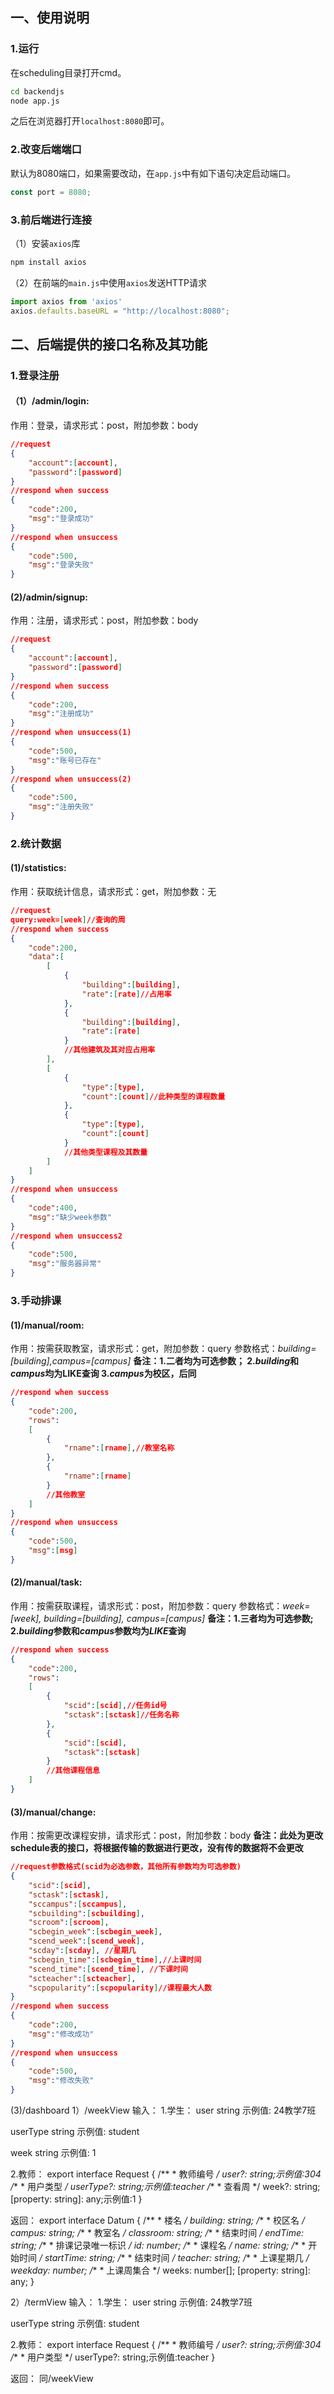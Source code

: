 ## 一、使用说明
### 1.运行
在scheduling目录打开cmd。
```bash 
cd backendjs
node app.js
```
之后在浏览器打开`localhost:8080`即可。

### 2.改变后端端口
默认为8080端口，如果需要改动，在`app.js`中有如下语句决定启动端口。
```javaScript
const port = 8080;
```

### 3.前后端进行连接

（1）安装`axios`库
```bash
npm install axios
```

（2）在前端的`main.js`中使用`axios`发送HTTP请求
```javaScript
import axios from 'axios'
axios.defaults.baseURL = "http://localhost:8080";
```

## 二、后端提供的接口名称及其功能
### 1.登录注册
#### （1）/admin/login:
作用：登录，请求形式：post，附加参数：body
```json
//request
{
    "account":[account],
    "password":[password]
}
//respond when success
{
    "code":200,
    "msg":"登录成功"
}
//respond when unsuccess
{
    "code":500,
    "msg":"登录失败"
}
```
#### (2)/admin/signup:
作用：注册，请求形式：post，附加参数：body
```json
//request
{
    "account":[account],
    "password":[password]
}
//respond when success
{
    "code":200,
    "msg":"注册成功"
}
//respond when unsuccess(1)
{
    "code":500,
    "msg":"账号已存在"
}
//respond when unsuccess(2)
{
    "code":500,
    "msg":"注册失败"
}
```
### 2.统计数据
#### (1)/statistics:
作用：获取统计信息，请求形式：get，附加参数：无
```json
//request
query:week=[week]//查询的周
//respond when success
{
    "code":200,
    "data":[
        [
            {
                "building":[building],
                "rate":[rate]//占用率
            },
            {
                "building":[building],
                "rate":[rate]
            }
            //其他建筑及其对应占用率
        ],
        [
            {
                "type":[type],
                "count":[count]//此种类型的课程数量
            },
            {
                "type":[type],
                "count":[count]
            }
            //其他类型课程及其数量
        ]
    ]
}
//respond when unsuccess
{
    "code":400,
    "msg":"缺少week参数"
}
//respond when unsuccess2
{
    "code":500,
    "msg":"服务器异常"
}
```
### 3.手动排课
#### (1)/manual/room:
作用：按需获取教室，请求形式：get，附加参数：query
参数格式：*building=[building],campus=[campus]*
**备注：1.二者均为可选参数； 2.*building*和*campus*均为LIKE查询 3.*campus*为校区，后同**
```json
//respond when success
{
    "code":200,
    "rows":
    [
        {
            "rname":[rname],//教室名称
        },
        {
            "rname":[rname]
        }
        //其他教室
    ]
}
//respond when unsuccess
{
    "code":500,
    "msg":[msg]
}
```
#### (2)/manual/task:
作用：按需获取课程，请求形式：post，附加参数：query
参数格式：*week=[week], building=[building], campus=[campus]*
**备注：1.三者均为可选参数; 2.*building*参数和*campus*参数均为*LIKE*查询**
```json
//respond when success
{
    "code":200,
    "rows":
    [
        {
            "scid":[scid],//任务id号
            "sctask":[sctask]//任务名称
        },
        {
            "scid":[scid],
            "sctask":[sctask]
        }
        //其他课程信息
    ]
}
```
#### (3)/manual/change:
作用：按需更改课程安排，请求形式：post，附加参数：body
**备注：此处为更改schedule表的接口，将根据传输的数据进行更改，没有传的数据将不会更改**
```json
//request参数格式(scid为必选参数，其他所有参数均为可选参数)
{ 
    "scid":[scid], 
    "sctask":[sctask], 
    "sccampus":[sccampus], 
    "scbuilding":[scbuilding], 
    "scroom":[scroom], 
    "scbegin_week":[scbegin_week], 
    "scend_week":[scend_week], 
    "scday":[scday], //星期几
    "scbegin_time":[scbegin_time],//上课时间 
    "scend_time":[scend_time], //下课时间
    "scteacher":[scteacher], 
    "scpopularity":[scpopularity]//课程最大人数
}
//respond when success
{
    "code":200,
    "msg":"修改成功"
}
//respond when unsuccess
{
    "code":500,
    "msg":"修改失败"
}
```

(3)/dashboard
1）/weekView
输入：
1.学生：
user
string 
示例值:
24教学7班

userType
string 
示例值:
student

week
string 
示例值:
1

2.教师：
export interface Request {
    /**
     * 教师编号
     */
    user?: string;示例值:304
    /**
     * 用户类型
     */
    userType?: string;示例值:teacher
    /**
     * 查看周
     */
    week?: string;
    [property: string]: any;示例值:1
}


返回：
export interface Datum {
    /**
     * 楼名
     */
    building: string;
    /**
     * 校区名
     */
    campus: string;
    /**
     * 教室名
     */
    classroom: string;
    /**
     * 结束时间
     */
    endTime: string;
    /**
     * 排课记录唯一标识
     */
    id: number;
    /**
     * 课程名
     */
    name: string;
    /**
     * 开始时间
     */
    startTime: string;
    /**
     * 结束时间
     */
    teacher: string;
    /**
     * 上课星期几
     */
    weekday: number;
    /**
     * 上课周集合
     */
    weeks: number[];
    [property: string]: any;
}

2）/termView
输入：
1.学生：
user
string 
示例值:
24教学7班

userType
string 
示例值:
student

2.教师：
export interface Request {
    /**
     * 教师编号
     */
    user?: string;示例值:304
    /**
     * 用户类型
     */
    userType?: string;示例值:teacher
}


返回：
同/weekView
